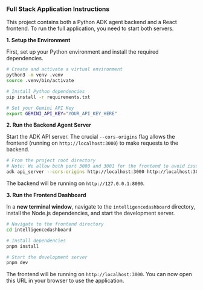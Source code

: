 ### Full Stack Application Instructions

This project contains both a Python ADK agent backend and a React frontend. To run the full application, you need to start both servers.

**1. Setup the Environment**

First, set up your Python environment and install the required dependencies.

```bash
# Create and activate a virtual environment
python3 -m venv .venv
source .venv/bin/activate

# Install Python dependencies
pip install -r requirements.txt

# Set your Gemini API Key
export GEMINI_API_KEY="YOUR_API_KEY_HERE"
```

**2. Run the Backend Agent Server**

Start the ADK API server. The crucial `--cors-origins` flag allows the frontend (running on `http://localhost:3000`) to make requests to the backend.

```bash
# From the project root directory
# Note: We allow both port 3000 and 3001 for the frontend to avoid issues if port 3000 is occupied.
adk api_server --cors-origins http://localhost:3000 http://localhost:3001
```

The backend will be running on `http://127.0.0.1:8000`.

**3. Run the Frontend Dashboard**

In a **new terminal window**, navigate to the `intelligencedashboard` directory, install the Node.js dependencies, and start the development server.

```bash
# Navigate to the frontend directory
cd intelligencedashboard

# Install dependencies
pnpm install

# Start the development server
pnpm dev
```

The frontend will be running on `http://localhost:3000`. You can now open this URL in your browser to use the application.

